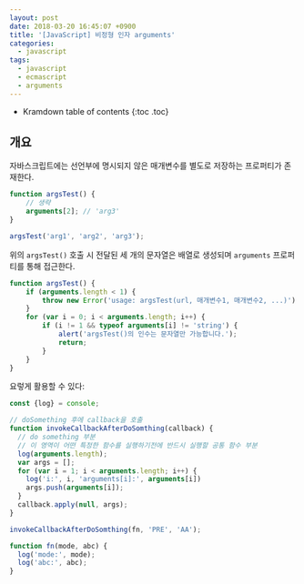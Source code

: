 ```yaml
---
layout: post
date: 2018-03-20 16:45:07 +0900
title: '[JavaScript] 비정형 인자 arguments'
categories:
  - javascript
tags:
  - javascript
  - ecmascript
  - arguments
---
```


* Kramdown table of contents
{:toc .toc}


## 개요

자바스크립트에는 선언부에 명시되지 않은 매개변수를 별도로 저장하는 프로퍼티가 존재한다.

```js
function argsTest() {
    // 생략
    arguments[2]; // 'arg3'
}

argsTest('arg1', 'arg2', 'arg3');
```

위의 `argsTest()` 호출 시 전달된 세 개의 문자열은 배열로 생성되며 `arguments` 프로퍼티를 통해 접근한다.

```js
function argsTest() {
    if (arguments.length < 1) {
        throw new Error('usage: argsTest(url, 매개변수1, 매개변수2, ...)');
    }
    for (var i = 0; i < arguments.length; i++) {
        if (i != 1 && typeof arguments[i] != 'string') {
            alert('argsTest()의 인수는 문자열만 가능합니다.');
            return;
        }
    }
}
```

요렇게 활용할 수 있다:

```js
const {log} = console;

// doSomething 후에 callback을 호출
function invokeCallbackAfterDoSomthing(callback) {
  // do something 부분
  // 이 영역이 어떤 특정한 함수를 실행하기전에 반드시 실행할 공통 함수 부분
  log(arguments.length);
  var args = [];
  for (var i = 1; i < arguments.length; i++) {
    log('i:', i, 'arguments[i]:', arguments[i])
    args.push(arguments[i]);
  }
  callback.apply(null, args);
}

invokeCallbackAfterDoSomthing(fn, 'PRE', 'AA');

function fn(mode, abc) {
  log('mode:', mode);
  log('abc:', abc);
}
```
